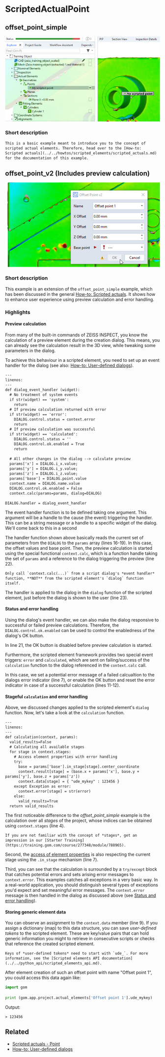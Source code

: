# ScriptedActualPoint

## offset_point_simple

![Scripted actual point in Explorer](scripted_actual_explorer.jpg)

### Short description

```{note}
This is a basic example meant to introduce you to the concept of scripted actual elements. Therefore, head over to the [How-to: Scripted actuals](../../howtos/scripted_elements/scripted_actuals.md) for the documentation of this example.
```

## offset_point_v2 (Includes preview calculation)

![Offset point dialog](offset_point_v2.jpg)

### Short description

This example is an extension of the `offset_point_simple` example, which has been discussed in the general [How-to: Scripted actuals](../../howtos/scripted_elements/scripted_actuals.md#example-simple-offset-point).
It shows how to enhance user experience using preview calculation and error handling.

### Highlights

#### Preview calculation

From many of the built-in commands of ZEISS INSPECT, you know the calculation of a preview element during the creation dialog. This means, you can already see the calculation result in the 3D view, while tweaking some parameters in the dialog.

To achieve this behaviour in a scripted element, you need to set up an event handler for the dialog (see also: [How-to: User-defined dialogs](../../howtos/python_api_introduction/user_defined_dialogs.md)). 


```{code-block} python
---
linenos:
---
def dialog_event_handler (widget):
  # No treatment of system events
  if str(widget) == 'system':
    return
  # If preview calculation returned with error
  if str(widget) == 'error':
    DIALOG.control.status = context.error
    return
  # If preview calculation was successful
  if str(widget) == 'calculated':
    DIALOG.control.status = ''
    DIALOG.control.ok.enabled = True
    return
    
  # All other changes in the dialog --> calculate preview
  params['x'] = DIALOG.i_x.value;
  params['y'] = DIALOG.i_y.value;
  params['z'] = DIALOG.i_z.value;
  params['base'] = DIALOG.point.value
  context.name = DIALOG.name.value
  DIALOG.control.ok.enabled = False
  context.calc(params=params, dialog=DIALOG)

DIALOG.handler = dialog_event_handler
```

The event handler function is to be defined taking one argument. This argument will be a handle to the cause (the event) triggering the handler. This can be a string message or a handle to a specific widget of the dialog. We'll come back to this in a second

The handler function shown above basically reads the current set of parameters from the `DIALOG` to the `params` array (lines 16-19). In this case, the offset values and base point. Then, the preview calculation is started using the special functional `context.calc`, which is a function handle taking the set of `params` and a reference to the dialog triggering the preview (line 22).


```{attention}
Only call `context.calc(...)` from a script dialog's *event handler* function, **NOT** from the scripted element's `dialog` function itself.
```

The handler is applied to the dialog in the `dialog` function of the scripted element, just before the dialog is shown to the user (line 23).

#### Status and error handling

Using the dialog's event handler, we can also make the dialog responsive to successful or failed preview calculations. Therefore, the `DIALOG.control.ok.enabled` can be used to control the enabledness of the dialog's OK button.

In line 21, the OK button is disabled before preview calculation is started.

Furthermore, the scripted element framework provides two special event triggers: `error` and `calculated`, which are sent on failing/success of the `calculation` function to the dialog referenced in the `context.calc` call.

In this case, we set a potential error message of a failed calcualtion to the dialogs error indicator (line 7), or enable the OK button and reset the error indicator in case of a successful calculation (lines 11-12).


#### Stageful `calculation` and error handling
 
Above, we discussed changes applied to the scripted element's `dialog` function. Now, let's take a look at the `calculation` function.

```{code-block} python
---
linenos:
---
def calculation(context, params):
  valid_results=False
  # Calculating all available stages
  for stage in context.stages:
    # Access element properties with error handling
    try:
      base = params['base'].in_stage[stage].center_coordinate
      context.result[stage] = (base.x + params['x'], base.y + params['y'], base.z + params['z'])
      context.data[stage] = { "ude_mykey" : 123456 }
    except Exception as error:
      context.error[stage] = str(error)
    else:
      valid_results=True
  return valid_results
```

The first noticeable difference to the *offset_point_simple* example is the calculation over all *stages* of the project, whose indices can be obtained using `context.stages` (line 4).

```{seealso}
If you are not familiar with the concept of *stages*, get an impression in our [Starter Training](https://training.gom.com/course/277348/module/788965). 
```

Second, the [access of element properties](../../howtos/python_api_introduction/python_api_introduction.md#access-element-properties) is also respecting the current stage using the `.in_stage` mechanism (line 7).

Third, you can see that the calculation is surrounded by a `try/except` block that catches potential errors and sets arising error messages to `context.error`. This examples catches all exceptions in a very basic way. In a real-world application, you should distinguish several types of exceptions you'd expect and set meaningful error messages. The `context.error` message is then handled in the dialog as discussed above (see [Status and error handling](#status-and-error-handling)).

#### Storing generic element data

You can observe an assignment to the `context.data` member (line 9). If you assign a dictionary (map) to this data structure, you can save *user-defined tokens* to the scripted element. These are key/value pairs that can hold generic information you might to retrieve in consecutive scripts or checks that reference the created scripted element. 

```{note} 
Keys of *user-defined tokens* need to start with `ude_`. For more information, see the [Scripted elements API documentation](../../python_api/scripted_elements_api.md).
```

After element creation of such an offset point with name "Offset point 1", you could access this data again like:
```python
import gom

print (gom.app.project.actual_elements['Offset point 1'].ude_mykey)
```
Output:
```
> 123456
```


## Related

* [Scripted actuals - Point](https://zeissiqs.github.io/zeiss-inspect-addon-api/2025/python_api/scripted_elements_api.html#point)
* [How-to: User-defined dialogs](https://zeissiqs.github.io/zeiss-inspect-addon-api/2025/howtos/python_api_introduction/user_defined_dialogs.md)
